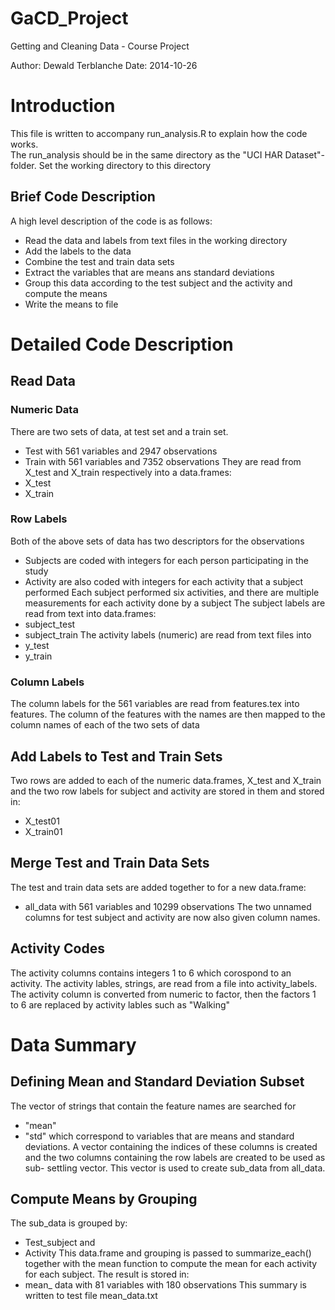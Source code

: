 GaCD_Project
============

Getting and Cleaning Data - Course Project

Author: Dewald Terblanche
Date: 2014-10-26

# Introduction
This file is written to accompany run_analysis.R to explain how the code 
works.  
The run_analysis should be in the same directory as the "UCI HAR Dataset"-folder.  Set the working directory to this directory

## Brief Code Description
A high level description of the code is as follows:
* Read the data and labels from text files in the working directory
* Add the labels to the data
* Combine the test and train data sets
* Extract the variables that are means ans standard deviations
* Group this data according to the test subject and the activity and 
compute the means
* Write the means to file

# Detailed Code Description
## Read Data
### Numeric Data
There are two sets of data, at test set and a train set.  
* Test with 561 variables and 2947 observations
* Train with 561 variables and 7352 observations
They are read from X_test and X_train respectively into a data.frames:
* X_test
* X_train

### Row Labels
Both of the above sets of data has two descriptors for the observations
* Subjects are coded with integers for each person participating in the 
study
* Activity are also coded with integers for each activity that a subject 
performed
Each subject performed six activities, and there are multiple 
measurements  for each activity done by a subject
The subject labels are read from text into data.frames:
* subject_test
* subject_train
The activity labels (numeric) are read from text files into
* y_test
* y_train

### Column Labels
The column labels for the 561 variables are read from features.tex into
features.  The column of the features with the names are then mapped
to the column names of each of the two sets of data

## Add Labels to Test and Train Sets
Two rows are added to each of the numeric data.frames, X_test and X_train 
and the two row labels for subject and activity are stored in them and 
stored in:
* X_test01
* X_train01

## Merge Test and Train Data Sets
The test and train data sets are added together to for a new data.frame:
* all_data with 561 variables and 10299 observations
The two unnamed columns for test subject and activity are now also given
column names.  

## Activity Codes
The activity columns contains integers 1 to 6 which corospond to an 
activity.  The activity lables, strings, are read from a file into 
activity_labels.  The activity column is converted from numeric to factor, 
then the factors 1 to 6 are replaced by activity lables such as "Walking"

# Data Summary
## Defining Mean and Standard Deviation Subset
The vector of strings that contain the feature names are searched for
* "mean"
* "std"
which correspond to variables that are means and standard deviations.
A vector containing the indices of these columns is created and the 
two columns containing the row labels are created to be used as sub-
settling vector. This vector is used to create sub_data from all_data. 

## Compute Means by Grouping
The sub_data is grouped by:
* Test_subject and
* Activity
This data.frame and grouping is passed to summarize_each() together with
the mean function to compute the mean for each activity for each subject. 
The result is stored in:
* mean_ data with 81 variables with 180 observations
This summary is written to test file mean_data.txt














